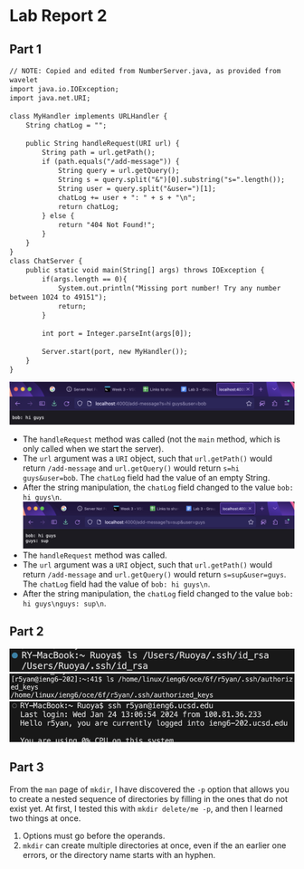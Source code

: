 # Lab Report 2
## Part 1
```
// NOTE: Copied and edited from NumberServer.java, as provided from wavelet
import java.io.IOException;
import java.net.URI;

class MyHandler implements URLHandler {
    String chatLog = "";

    public String handleRequest(URI url) {
        String path = url.getPath();
        if (path.equals("/add-message")) {
            String query = url.getQuery();
            String s = query.split("&")[0].substring("s=".length());
            String user = query.split("&user=")[1];
            chatLog += user + ": " + s + "\n";
            return chatLog;
        } else {
            return "404 Not Found!";
        }
    }
}
class ChatServer {
    public static void main(String[] args) throws IOException {
        if(args.length == 0){
            System.out.println("Missing port number! Try any number between 1024 to 49151");
            return;
        }

        int port = Integer.parseInt(args[0]);

        Server.start(port, new MyHandler());
    }
}

```
![](chat1.png)
* The `handleRequest` method was called (not the `main` method, which is only called when we start the server).
* The `url` argument was a `URI` object, such that `url.getPath()` would return `/add-message` and `url.getQuery()` would return `s=hi guys&user=bob`. The `chatLog` field had the value of an empty String.
* After the string manipulation, the `chatLog` field changed to the value `bob: hi guys\n`.
![](chat2.png)
* The `handleRequest` method was called.
* The `url` argument was a `URI` object, such that `url.getPath()` would return `/add-message` and `url.getQuery()` would return `s=sup&user=guys`. The `chatLog` field had the value of `bob: hi guys\n`.
* After the string manipulation, the `chatLog` field changed to the value `bob: hi guys\nguys: sup\n`.
## Part 2
![](privatePath.png)
![](publicPath.png)
![](sshNoPass.png)
## Part 3
From the `man` page of `mkdir`, I have discovered the `-p` option that allows you to create a nested sequence of directories by filling in the ones that do not exist yet. At first, I tested this with `mkdir delete/me -p`, and then I learned two things at once.
 1. Options must go before the operands.
 2. `mkdir` can create multiple directories at once, even if the an earlier one errors, or the directory name starts with an hyphen.

